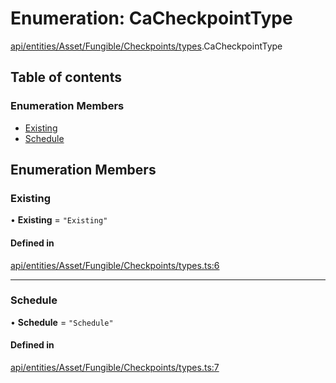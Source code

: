 # Enumeration: CaCheckpointType

[api/entities/Asset/Fungible/Checkpoints/types](../wiki/api.entities.Asset.Fungible.Checkpoints.types).CaCheckpointType

## Table of contents

### Enumeration Members

- [Existing](../wiki/api.entities.Asset.Fungible.Checkpoints.types.CaCheckpointType#existing)
- [Schedule](../wiki/api.entities.Asset.Fungible.Checkpoints.types.CaCheckpointType#schedule)

## Enumeration Members

### Existing

• **Existing** = ``"Existing"``

#### Defined in

[api/entities/Asset/Fungible/Checkpoints/types.ts:6](https://github.com/PolymeshAssociation/polymesh-sdk/blob/88db4a91/src/api/entities/Asset/Fungible/Checkpoints/types.ts#L6)

___

### Schedule

• **Schedule** = ``"Schedule"``

#### Defined in

[api/entities/Asset/Fungible/Checkpoints/types.ts:7](https://github.com/PolymeshAssociation/polymesh-sdk/blob/88db4a91/src/api/entities/Asset/Fungible/Checkpoints/types.ts#L7)
